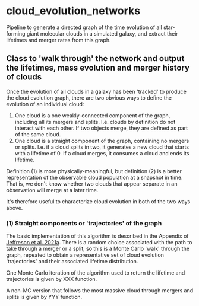 # cloud_evolution_networks
Pipeline to generate a directed graph of the time evolution of all star-forming giant molecular clouds in a simulated galaxy, and extract their lifetimes and merger rates from this graph.

## Class to 'walk through' the network and output the lifetimes, mass evolution and merger history of clouds
Once the evolution of all clouds in a galaxy has been 'tracked' to produce the cloud evolution graph, there are two obvious ways to define the evolution of an individual cloud:
1. One cloud is a one weakly-connected component of the graph, including all its mergers and splits. I.e. clouds by definition do not interact with each other. If two objects merge, they are defined as part of the same cloud.
2. One cloud is a straight component of the graph, containing no mergers or splits. I.e. if a cloud splits in two, it generates a new cloud that starts with a lifetime of 0. If a cloud merges, it consumes a cloud and ends its lifetime.

Definition (1) is more physically-meaningful, but definition (2) is a better representation of the observable cloud population at a snapshot in time. That is, we don't know whether two clouds that appear separate in an observation will merge at a later time.

It's therefore useful to characterize cloud evolution in both of the two ways above.

### (1) Straight components or 'trajectories' of the graph
The basic implementation of this algorithm is described in the Appendix of [Jeffreson et al. 2021a]([URL](https://ui.adsabs.harvard.edu/abs/2021MNRAS.505.1678J/abstract)https://ui.adsabs.harvard.edu/abs/2021MNRAS.505.1678J/abstract). There is a random choice associated with the path to take through a merger or a split, so this is a Monte Carlo 'walk' through the graph, repeated to obtain a representative set of cloud evolution 'trajectories' and their associated lifetime distribution.

One Monte Carlo iteration of the algorithm used to return the lifetime and trajectories is given by XXX function.

A non-MC version that follows the most massive cloud through mergers and splits is given by YYY function.
